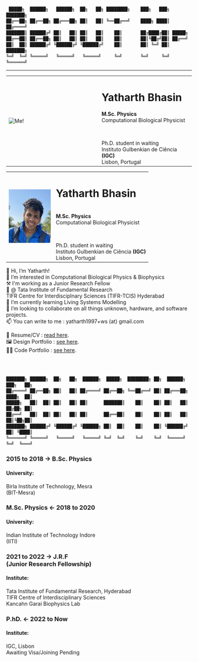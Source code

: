 
```goat
 █████╗  ██████╗   ██████╗  ██╗   ██╗ ████████╗    ███╗   ███╗ ███████╗
██╔══██╗ ██╔══██╗ ██╔═══██╗ ██║   ██║ ╚══██╔══╝    ████╗ ████║ ██╔════╝
███████║ ██████╔╝ ██║   ██║ ██║   ██║    ██║       ██╔████╔██║ █████╗  
██╔══██║ ██╔══██╗ ██║   ██║ ██║   ██║    ██║       ██║╚██╔╝██║ ██╔══╝  
██║  ██║ ██████╔╝ ╚██████╔╝ ╚██████╔╝    ██║       ██║ ╚═╝ ██║ ███████╗
╚═╝  ╚═╝ ╚═════╝   ╚═════╝   ╚═════╝     ╚═╝       ╚═╝     ╚═╝ ╚══════╝
```
---
<html>  
<table style="border-collapse: collapse; width: 100%;" border="0">
<tbody>
<tr>
<td style="width: 50%;"><img src="../images/YatharthBhasin.png" alt="Me!" height="300"/></td>
<td style="width: 50%;">
<h1>Yatharth Bhasin</h1>
<b>M.Sc. Physics</b><br>
Computational Biological Physicist
<p><br></p>
Ph.D. student in waiting<br>
Instituto Gulbenkian de Ciência <b>(IGC)</b><br>
Lisbon, Portugal
</td>
</tr>
</tbody>
</table>
</html>

|             |                                                  |
| ----------- | :---------                                       |
| ![](/images/profile_pic_small.png#center)     | <h1>Yatharth Bhasin</h1><br><b>M.Sc. Physics</b><br> Computational Biological Physicist<p><br></p>Ph.D. student in waiting<br>Instituto Gulbenkian de Ciência <b>(IGC)</b><br>Lisbon, Portugal   |    


<span hidden> Brief Paragraph Introduction </span>
👋 Hi, I’m Yatharth! \
👀 I’m interested in Computational Biological Physics & Biophysics \
⚒ I'm working as a Junior Research Fellow \
🔬 @ Tata Institute of Fundamental Research \
TIFR Centre for Interdisciplnary Sciences (TIFR-TCIS) Hyderabad<br>
🌱 I’m currently learning Living Systems Modelling \
💞️ I’m looking to collaborate on all things unknown, hardware, and software projects. \
📫 You can write to me : yatharth1997+ws (at) gmail.com


<span hidden> Links </span>
📃 Resume/CV : [read here](https://drive.google.com/file/d/1cLnYdSqaa06c6bvJEOIJW98i1m4qylOh/view?usp=sharing). \
🖼️ Design Portfolio : [see here](https://drive.google.com/file/d/1a0pQmmWagRprBTpElnuLLAm9PI0GC458/view?usp=sharing).\
👨‍💻 Code Portfolio : [see here](https://github.com/yatharthb97).

<p>&nbsp;</p>


``` goat

███████╗ ██████╗  ██╗   ██╗  ██████╗  █████╗  ████████╗ ██╗  ██████╗  ███╗   ██╗
██╔════╝ ██╔══██╗ ██║   ██║ ██╔════╝ ██╔══██╗ ╚══██╔══╝ ██║ ██╔═══██╗ ████╗  ██║
█████╗   ██║  ██║ ██║   ██║ ██║      ███████║    ██║    ██║ ██║   ██║ ██╔██╗ ██║
██╔══╝   ██║  ██║ ██║   ██║ ██║      ██╔══██║    ██║    ██║ ██║   ██║ ██║╚██╗██║
███████╗ ██████╔╝ ╚██████╔╝ ╚██████╗ ██║  ██║    ██║    ██║ ╚██████╔╝ ██║ ╚████║
╚══════╝ ╚═════╝   ╚═════╝   ╚═════╝ ╚═╝  ╚═╝    ╚═╝    ╚═╝  ╚═════╝  ╚═╝  ╚═══╝
```
<html>
<centre>
<div class="timeline">
  <div class="outer">
    <div class="card">
      <div class="info">
        <h3 class="title">2015 to 2018 → B.Sc. Physics</h3>
        <p><h4>University:</h4>Birla Institute of Technology, Mesra<br>(BIT-Mesra)
        </p>
      </div>
    </div>
    <div class="card">
      <div class="info">
        <h3 class="title">M.Sc. Physics ← 2018 to 2020</h3>
        <p><h4>University:</h4>
          Indian Institute of Technology Indore<br> (IITI) </p>
      </div>
    </div>
    <div class="card">
      <div class="info">
        <h3 class="title">2021 to 2022 → J.R.F<br>(Junior Research Fellowship)</h3>
        <p><h4>Institute:</h4> Tata Institute of Fundamental Research, Hyderabad<br>
        TIFR Centre of Interdisciplinary Sciences<br>Kancahn Garai Biophysics Lab</p>
      </div>
    </div>
    <div class="card">
      <div class="info">
        <h3 class="title">P.hD. ← 2022 to Now</h3>
        <p><h4>Institute:</h4> IGC, Lisbon<br>
        Awaiting Visa/Joining Pending</p>
      </div>
    </div>
</div>
</centre>
</html>